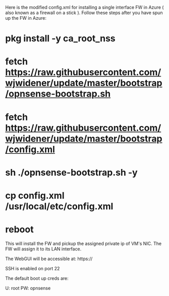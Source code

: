 Here is the modified config.xml for installing a single interface FW in Azure ( also known as a firewall on a stick ).
Follow these steps after you have spun up the FW in Azure: 

# pkg install -y ca_root_nss
# fetch https://raw.githubusercontent.com/wjwidener/update/master/bootstrap/opnsense-bootstrap.sh
# fetch https://raw.githubusercontent.com/wjwidener/update/master/bootstrap/config.xml
# sh ./opnsense-bootstrap.sh -y
# cp config.xml /usr/local/etc/config.xml
# reboot


This will install the FW and pickup the assigned private ip of VM's NIC. The FW will assign it to its LAN interface. 

The WebGUI will be accessible at: https://<NIC-IP> 

SSH is enabled on port 22 

The default boot up creds are:

U: root 
PW: opnsense
